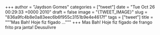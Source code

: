 
+++
author = "Jaydson Gomes"
categories = ["tweet"]
date = "Tue Oct 26 00:29:33 +0000 2010"
draft = false
image = "{TWEET_IMAGE}"
slug = "836a9fc4b8e0a83eec6b6f955c3151b9e4e4617f"
tags = ["tweet"]
title = """Mas Bah! Hoje fiz fígado ..."""
+++
Mas Bah! Hoje fiz fígado de frango frito pra janta! Deusulivre
